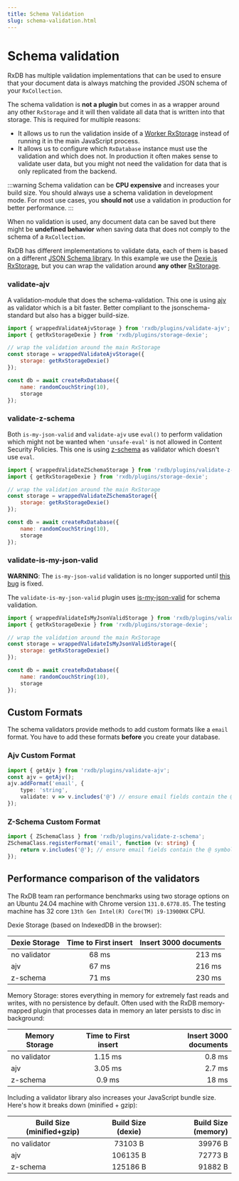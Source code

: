 ```yaml
---
title: Schema Validation
slug: schema-validation.html
---
```


# Schema validation

RxDB has multiple validation implementations that can be used to ensure that your document data is always matching the provided JSON 
schema of your `RxCollection`.

The schema validation is **not a plugin** but comes in as a wrapper around any other `RxStorage` and it will then validate all data that is written into that storage. This is required for multiple reasons:
- It allows us to run the validation inside of a [Worker RxStorage](./rx-storage-worker.md) instead of running it in the main JavaScript process.
- It allows us to configure which `RxDatabase` instance must use the validation and which does not. In production it often makes sense to validate user data, but you might not need the validation for data that is only replicated from the backend.

:::warning
Schema validation can be **CPU expensive** and increases your build size. You should always use a schema validation in development mode. For most use cases, you **should not** use a validation in production for better performance.
:::

When no validation is used, any document data can be saved but there might be **undefined behavior** when saving data that does not comply to the schema of a `RxCollection`.


RxDB has different implementations to validate data, each of them is based on a different [JSON Schema library](https://json-schema.org/tools). In this example we use the [Dexie.js RxStorage](./rx-storage-dexie.md), but you can wrap the validation around **any other** [RxStorage](./rx-storage.md).

### validate-ajv

A validation-module that does the schema-validation. This one is using [ajv](https://github.com/epoberezkin/ajv) as validator which is a bit faster. Better compliant to the jsonschema-standard but also has a bigger build-size.

```javascript
import { wrappedValidateAjvStorage } from 'rxdb/plugins/validate-ajv';
import { getRxStorageDexie } from 'rxdb/plugins/storage-dexie';

// wrap the validation around the main RxStorage
const storage = wrappedValidateAjvStorage({
    storage: getRxStorageDexie()
});

const db = await createRxDatabase({
    name: randomCouchString(10),
    storage
});
```

### validate-z-schema

Both `is-my-json-valid` and `validate-ajv` use `eval()` to perform validation which might not be wanted when `'unsafe-eval'` is not allowed in Content Security Policies. This one is using [z-schema](https://github.com/zaggino/z-schema) as validator which doesn't use `eval`.

```javascript
import { wrappedValidateZSchemaStorage } from 'rxdb/plugins/validate-z-schema';
import { getRxStorageDexie } from 'rxdb/plugins/storage-dexie';

// wrap the validation around the main RxStorage
const storage = wrappedValidateZSchemaStorage({
    storage: getRxStorageDexie()
});

const db = await createRxDatabase({
    name: randomCouchString(10),
    storage
});
```


### validate-is-my-json-valid

**WARNING**: The `is-my-json-valid` validation is no longer supported until [this bug](https://github.com/mafintosh/is-my-json-valid/pull/192) is fixed.

The `validate-is-my-json-valid` plugin uses [is-my-json-valid](https://www.npmjs.com/package/is-my-json-valid) for schema validation.

```javascript
import { wrappedValidateIsMyJsonValidStorage } from 'rxdb/plugins/validate-is-my-json-valid';
import { getRxStorageDexie } from 'rxdb/plugins/storage-dexie';

// wrap the validation around the main RxStorage
const storage = wrappedValidateIsMyJsonValidStorage({
    storage: getRxStorageDexie()
});

const db = await createRxDatabase({
    name: randomCouchString(10),
    storage
});
```

## Custom Formats

The schema validators provide methods to add custom formats like a `email` format.
You have to add these formats **before** you create your database.

### Ajv Custom Format

```ts
import { getAjv } from 'rxdb/plugins/validate-ajv';
const ajv = getAjv();
ajv.addFormat('email', {
    type: 'string',
    validate: v => v.includes('@') // ensure email fields contain the @ symbol
});
```

### Z-Schema Custom Format

```ts
import { ZSchemaClass } from 'rxdb/plugins/validate-z-schema';
ZSchemaClass.registerFormat('email', function (v: string) {
    return v.includes('@'); // ensure email fields contain the @ symbol
});
```


## Performance comparison of the validators

The RxDB team ran performance benchmarks using two storage options on an Ubuntu 24.04 machine with Chrome version `131.0.6778.85`. The testing machine has 32 core `13th Gen Intel(R) Core(TM) i9-13900HX` CPU.

Dexie Storage (based on IndexedDB in the browser):

| **Dexie Storage** | Time to First insert | Insert 3000 documents |
| ----------------- | :------------------: | --------------------: |
| no validator      |        68 ms         |                213 ms |
| ajv               |        67 ms         |                216 ms |
| z-schema          |        71 ms         |                230 ms |

Memory Storage: stores everything in memory for extremely fast reads and writes, with no persistence by default. Often used with the RxDB memory-mapped plugin that processes data in memory an later persists to disc in background:

| **Memory Storage** | Time to First insert | Insert 3000 documents |
| ------------------ | :------------------: | --------------------: |
| no validator       |       1.15 ms        |                0.8 ms |
| ajv                |       3.05 ms        |                2.7 ms |
| z-schema           |        0.9 ms        |                 18 ms |


Including a validator library also increases your JavaScript bundle size. Here's how it breaks down (minified + gzip):

| **Build Size** (minified+gzip) | Build Size (dexie) | Build Size (memory) |
| ------------------------------ | :----------------: | ------------------: |
| no validator                   |      73103 B       |             39976 B |
| ajv                            |      106135 B      |             72773 B |
| z-schema                       |      125186 B      |             91882 B |
